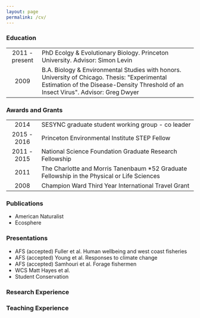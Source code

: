 ```yaml
---
layout: page
permalink: /cv/
---
```


### Education

|| |
|:-:|---|
| 2011 - present | PhD Ecolgy & Evolutionary Biology. Princeton University. Advisor: Simon Levin|
|2009 | B.A. Biology & Environmental Studies with honors. University of Chicago. Thesis: "Experimental Estimation of the Disease-Density Threshold of an Insect Virus". Advisor: Greg Dwyer

### Awards and Grants

|| |
|:-:|---|
| 2014 | SESYNC graduate student working group - co leader
| 2015 - 2016| Princeton Environmental Institute STEP Fellow | 
|2011 - 2015| National Science Foundation Graduate Research Fellowship |
|2011| The Charlotte and Morris Tanenbaum *52 Graduate Fellowship in the Physical or Life Sciences
| 2008 | Champion Ward Third Year International Travel Grant |

### Publications
+ American Naturalist
+ Ecosphere

### Presentations
+ AFS (accepted) Fuller et al. Human wellbeing and west coast fisheries
+ AFS (accepted) Young et al. Responses to climate change
+ AFS (accepted) Samhouri et al. Forage fishermen
+ WCS Matt Hayes et al. 
+ Student Conservation

### Research Experience

### Teaching Experience
